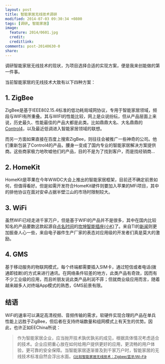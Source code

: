 ```yaml
---
layout: post
title: 智能家居无线技术调研
modified: 2014-07-03 09:30:34 +0800
tags: [调研, 智能家居]
image:
  feature: 2014/0601.jpg
  credit: 
  creditlink:
comments: post-20140630-0
share: 
---
```


调研智能家居无线技术的现状，为项目选择合适的实现方案，便是我来创能做的第一件事。

当前智能家居的无线技术大致有以下四种方案：

## 1. ZigBee

ZigBee是基于IEEE802.15.4标准的低功耗局域网协议，专用于智能家居领域，频段与WIFI有所重叠。其与WIFI的性能比较，网上是众说纷纭，但从产品层面上来说，历史最久、性能最佳的产品大都是此类。比如鼎鼎大名、大名鼎鼎的[Control4](http://www.control4.com/)，以及最近低调进入智能家居领域的联想。

而另一方面如果直接在百度上搜索ZigBee，则往往会被推广一些神奇的公司。他们重新包装了Control4的产品，腰身一变成了国内专业的智能家居解决方案提供商。这些商家极力地吹嘘他们的产品，目的不是为了找到客户，而是找经销商...

## 2. HomeKit

HomeKit是苹果在今年WWDC大会上推出的智能家居框架，目前还不确定前景如何，但值得看好。但是如需开发符合HomeKit硬件则要加入苹果的MFi项目，其中的排他协议在面对安卓占据半壁江山的市场时限制较大。

## 3. WiFi

虽然WiFi已经走进千家万户，但是基于WIFI的产品并不是很多，其中在国内比较知名的产品要数这款起源自[点名时间](http://www.demohour.com/projects/337763/)的[坎坤智能插座(小K)](http://www.kankunit.com/)了。来自TI的[新闻](http://www.eechina.com/thread-130168-1-1.html)则更加振奋人心一些，来自电子器件生产厂家的表态对应用级的开发者们真是莫大的激励。

## 4. GMS

基于移动服务的物联网模式，每个终端都需要插入SIM卡，通过短信或者电话(拨通即挂断)的方式来进行通讯。在网络条件较差的地方，此类产品有奇效，因而有不少工业级的应用，而且听朋友说此类产品利润不菲；但就商业级应用而言，随着越来越多人对终端App模式的熟悉，GMS前景有限。

## 结语

WiFi的速率可以满足高清视频、音频传输的需求，软硬件实现合理的产品在单兵性能上远胜于ZigBee，但后者在支持终端数量和组网模式上有天生的优势。因此，也许正如EEChina所说：

> 作为智能家居企业，应当抛开技术孰优孰劣的成见，根据具体情况考虑适合的技术。企业应把重心放在如何给用户提供更好的应用，更流畅的用户体验，更可靠的安全保障。当智能家居逐渐普及到千家万户时，智能家居的无线技术标准自然会浮出水面。<small>[《比较智能家居无线技术：Zigbee/蓝牙/Wi-Fi》](http://www.eechina.com/thread-130439-1-1.html)</small>
